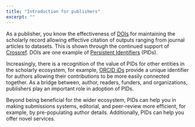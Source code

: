 ```yaml
---
title: "Introduction for publishers"
excerpt: ""
---
```

As a publisher, you know the effectiveness of  [DOIs](doc:what-is-a-doi) for maintaining the scholarly record allowing effective citation of outputs ranging from journal articles to datasets. This is shown through the continued support of [Crossref](http://crossref.org/). DOIs are one example of [Persistent Identifiers](https://project-thor.readme.io/docs/introduction-to-persistent-identifiers) (PIDs).

Increasingly, there is a recognition of the value of PIDs for other entities in the scholarly ecosystem, for example,  [ORCID iDs](doc:explaining-orcid) provide a unique identifier for authors allowing their contributions to be more easily connected together. As a bridge between, author, readers, funders, and organizations, publishers play an important role in adoption of PIDs. 

Beyond being beneficial for the wider ecosystem, PIDs can help you in making submissions systems, editorial, and peer-review more efficient, for example, by pre-populating author details.  Additionally, PIDs can help you offer novel services.